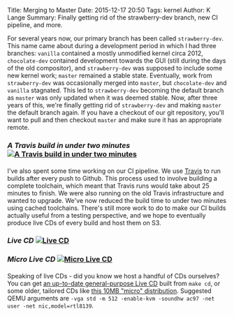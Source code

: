 Title: Merging to Master
Date: 2015-12-17 20:50
Tags: kernel
Author: K Lange
Summary: Finally getting rid of the strawberry-dev branch, new CI pipeline, and more.

For several years now, our primary branch has been called `strawberry-dev`. This name came about during a development period in which I had three branches: `vanilla` contained a mostly unmodified kernel circa 2012, `chocolate-dev` contained development towards the GUI (still during the days of the old compositor), and `strawberry-dev` was supposed to include some new kernel work; `master` remained a stable state. Eventually, work from `strawberry-dev` was occasionally merged into `master`, but `chocolate-dev` and `vanilla` stagnated. This led to `strawberry-dev` becoming the default branch as `master` was only updated when it was deemed stable. Now, after three years of this, we're finally getting rid of `strawberry-dev` and making `master` the default branch again. If you have a checkout of our git repository, you'll want to pull and then checkout `master` and make sure it has an appropriate remote.

### *A Travis build in under two minutes* [![A Travis build in under two minutes](//i.imgur.com/PqGOx2C.png)](//i.imgur.com/PqGOx2C.png)
####

I've also spent some time working on our CI pipeline. We use [Travis](https://travis-ci.org/) to run builds after every push to Github. This process used to involve building a complete toolchain, which meant that Travis runs would take about 25 minutes to finish. We were also running on the old Travis infrastructure and wanted to upgrade. We've now reduced the build time to under two minutes using cached toolchains. There's still more work to do to make our CI builds actually useful from a testing perspective, and we hope to eventually produce live CDs of every build and host them on S3.

### *Live CD* [![Live CD](//i.imgur.com/nc8CqL1.png)](//i.imgur.com/nc8CqL1.png)
### *Micro Live CD* [![Micro Live CD](//i.imgur.com/JJeDhLK.png)](//i.imgur.com/JJeDhLK.png)
####

Speaking of live CDs - did you know we host a handful of CDs ourselves? You can get [an up-to-date general-purpose Live CD](//toaruos.org/live.iso) built from `make cd`, or some older, tailored CDs like [this 10MB "micro" distribution](//toaruos.org/micro.iso). Suggested QEMU arguments are `-vga std -m 512 -enable-kvm -soundhw ac97 -net user -net nic,model=rtl8139`.


